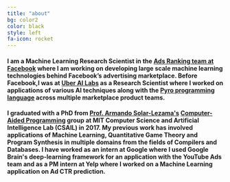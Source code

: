 ```yaml
---
title: "about"
bg: color2
color: black
style: left
fa-icon: rocket
---
```




#### I am a Machine Learning Research Scientist in the [Ads Ranking team at Facebook](https://research.fb.com/people/singh-rohit/) where I am working on developing large scale machine learning technologies behind Facebook’s advertising marketplace. Before Facebook,I was at [Uber AI Labs](https://uber.ai) as a Research Scientist where I worked on applications of various AI techniques along with the [Pyro programming language](http://pyro.ai) across multiple marketplace product teams.

#### I graduated with a PhD from [Prof. Armando Solar-Lezama's](https://people.csail.mit.edu/asolar/) [Computer-Aided Programming](http://groups.csail.mit.edu/cap/) group at MIT Computer Science and Artificial Intelligence Lab (CSAIL) in 2017.  My previous work has involved applications of Machine Learning, Quantitative Game Theory and Program Synthesis in multiple domains from the fields of Compilers and Databases. I have worked as an intern at Google where I used Google Brain's deep-learning framework for an application with the YouTube Ads team and as a PM intern at Yelp where I worked on a Machine Learning application on Ad CTR prediction. 
